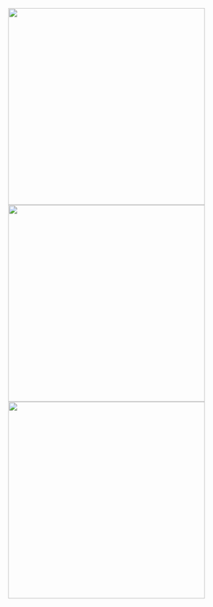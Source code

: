 <div align="left">
  <img src="https://github-readme-stats.vercel.app/api?username=AaronMaxwell&theme=tokyonight&show_icons=true&hide_border=true&count_private=true" width="400" />
  <br/>
  <img src="https://github-readme-streak-stats.herokuapp.com/?user=AaronMaxwell&theme=tokyonight&hide_border=true" width="400" />
  <br/>
  <img src="https://github-readme-stats.vercel.app/api/top-langs/?username=AaronMaxwell&theme=tokyonight&show_icons=true&hide_border=true&layout=compact" width="400" />
</div>
